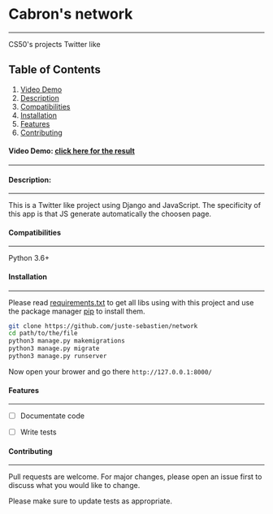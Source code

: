# Cabron's network
***
CS50's projects Twitter like

## Table of Contents
1. [Video Demo](#video-demo)
2. [Description](#description)
3. [Compatibilities](#compatibilities)
4. [Installation](#installation)
5. [Features](#features)
6. [Contributing](#contributing)

#### Video Demo: [click here for the result](https://youtu.be/FfQztWnNldw)
***


#### Description:
***
This is a Twitter like project using Django and JavaScript.
The specificity of this app is that JS generate automatically the choosen page.  


#### Compatibilities
***
Python 3.6+


#### Installation
***
Please read [requirements.txt](https://github.com/juste-sebastien/network/blob/master/requirements.txt) to get all libs using with this project and use the package manager [pip](https://pip.pypa.io/en/stable/) to install them.

```bash
git clone https://github.com/juste-sebastien/network
cd path/to/the/file
python3 manage.py makemigrations
python3 manage.py migrate
python3 manage.py runserver
```

Now open your brower and go there
```http://127.0.0.1:8000/```

#### Features
***
- [ ] Documentate code
- [ ] Write tests



#### Contributing
***
Pull requests are welcome. For major changes, please open an issue first to discuss what you would like to change.

Please make sure to update tests as appropriate.